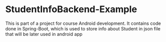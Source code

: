 # StudentInfoBackend-Example
This is part of a project for course Android development. It contains code done in Spring-Boot, which is used to store info about Student in json file that will be later used in android app
